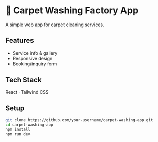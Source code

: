 # 🧼 Carpet Washing Factory App

A simple web app for carpet cleaning services.

## Features

- Service info & gallery  
- Responsive design  
- Booking/inquiry form

## Tech Stack

React · Tailwind CSS

## Setup

```bash
git clone https://github.com/your-username/carpet-washing-app.git
cd carpet-washing-app
npm install
npm run dev
